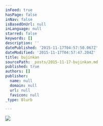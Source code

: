 ```yaml
---
inFeed: true
hasPage: false
inNav: false
isBasedOnUrl: null
inLanguage: null
starred: false
keywords: []
description: ''
datePublished: '2015-11-17T04:57:50.067Z'
dateModified: '2015-11-17T04:57:47.204Z'
title: bujinkan
sourcePath: _posts/2015-11-17-bujinkan.md
published: true
authors: []
publisher:
  name: null
  domain: null
  url: null
  favicon: null
_type: Blurb

---
```

![](https://the-grid-user-content.s3-us-west-2.amazonaws.com/de10e146-3a34-48c0-858c-71105dc09814.png)